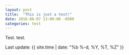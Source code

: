 ```yaml
---
layout: post
title:  "This is just a test!"
date: 2016-06-07 13:00:00 -0500
categories: test
---
```


Test. test.

Last update: {{ site.time | date: "%b %-d, %Y, %T, %Z" }}